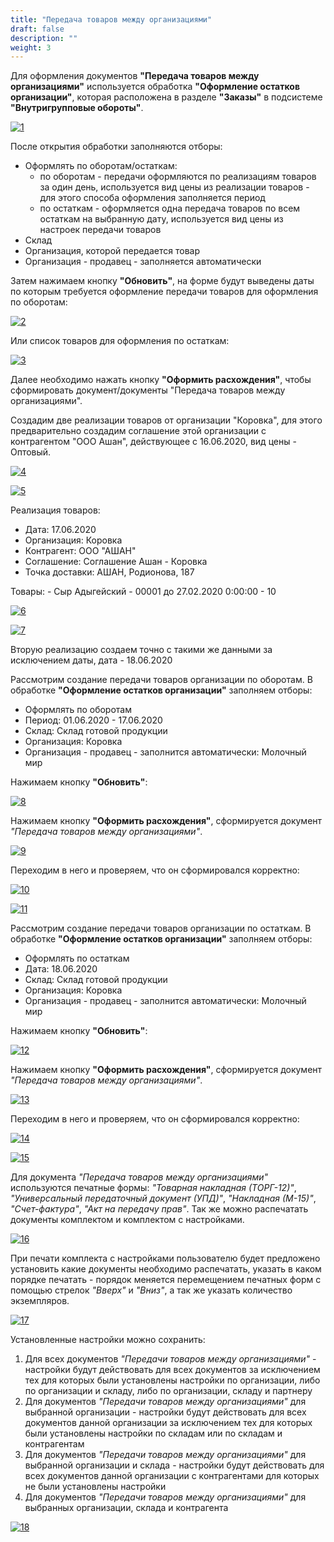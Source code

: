 ```yaml
---
title: "Передача товаров между организациями"
draft: false
description: ""
weight: 3
---
```


Для оформления документов **"Передача товаров между организациями"** используется обработка **"Оформление остатков организации"**, которая расположена в разделе **"Заказы"** в подсистеме **"Внутригрупповые обороты"**.

[![1][1]][1]

После открытия обработки заполняются отборы:

- Оформлять по оборотам/остаткам:
    - по оборотам - передачи оформляются по реализациям товаров за один день, используется вид цены из реализации товаров - для этого способа оформления заполняется период
    - по остаткам - оформляется одна передача товаров по всем остаткам на выбранную дату, используется вид цены из настроек передачи товаров
- Склад
- Организация, которой передается товар
- Организация - продавец - заполняется автоматически

Затем нажимаем кнопку **"Обновить"**, на форме будут выведены даты по которым требуется оформление передачи товаров для оформления по оборотам:

[![2][2]][2]

Или список товаров для оформления по остаткам:

[![3][3]][3]

Далее необходимо нажать кнопку **"Оформить расхождения"**, чтобы сформировать документ/документы "Передача товаров между организациями".

Создадим две реализации товаров от организации "Коровка", для этого предварительно создадим соглашение этой организации с контрагентом "ООО Ашан", действующее с 16.06.2020, вид цены - Оптовый.

[![4][4]][4]

[![5][5]][5]

Реализация товаров:

- Дата: 17.06.2020
- Организация: Коровка
- Контрагент: ООО "АШАН"
- Соглашение: Соглашение Ашан - Коровка
- Точка доставки: АШАН, Родионова, 187

Товары: - Сыр Адыгейский - 00001 до 27.02.2020 0:00:00 - 10

[![6][6]][6]

[![7][7]][7]

Вторую реализацию создаем точно с такими же данными за исключением даты, дата - 18.06.2020

Рассмотрим создание передачи товаров организации по оборотам. В обработке **"Оформление остатков организации"** заполняем отборы:

- Оформлять по оборотам
- Период: 01.06.2020 - 17.06.2020
- Склад: Склад готовой продукции
- Организация: Коровка
- Организация - продавец - заполнится автоматически: Молочный мир

Нажимаем кнопку **"Обновить"**:

[![8][8]][8]

Нажимаем кнопку **"Оформить расхождения"**, сформируется документ *"Передача товаров между организациями"*.

[![9][9]][9]

Переходим в него и проверяем, что он сформировался корректно:

[![10][10]][10]

[![11][11]][11]

Рассмотрим создание передачи товаров организации по остаткам. В обработке **"Оформление остатков организации"** заполняем отборы:

- Оформлять по остаткам
- Дата: 18.06.2020
- Склад: Склад готовой продукции
- Организация: Коровка
- Организация - продавец - заполнится автоматически: Молочный мир

Нажимаем кнопку **"Обновить"**:

[![12][12]][12]

Нажимаем кнопку **"Оформить расхождения"**, сформируется документ *"Передача товаров между организациями"*.

[![13][13]][13]

Переходим в него и проверяем, что он сформировался корректно:

[![14][14]][14]

[![15][15]][15]

Для документа *"Передача товаров между организациями"* используются печатные формы: *"Товарная накладная (ТОРГ-12)"*, *"Универсальный передаточный документ (УПД)"*, *"Накладная (М-15)"*,  *"Счет-фактура"*, *"Акт на передачу прав"*. Так же можно распечатать документы комплектом и комплектом с настройками.

[![16][16]][16]

При печати комплекта с настройками пользователю будет предложено установить какие документы необходимо распечатать, указать в каком порядке печатать - порядок меняется перемещением печатных форм с помощью стрелок *"Вверх"* и *"Вниз"*, а так же указать количество экземпляров.

[![17][17]][17]

Установленные настройки можно сохранить:

1.  Для всех документов *"Передачи товаров между организациями"* - настройки будут действовать для всех документов за исключением тех для которых были установлены настройки по организации, либо по организации и складу, либо по организации, складу и партнеру
2. Для документов *"Передачи товаров между организациями"* для выбранной организации - настройки будут действовать для всех документов данной организации за исключением тех для которых были установлены настройки по складам или по складам и контрагентам
3.  Для документов *"Передачи товаров между организациями"* для выбранной организации и склада - настройки будут действовать для всех документов данной организации с контрагентами для которых не были установлены настройки
4.  Для документов *"Передачи товаров между организациями"* для выбранных организации, склада и контрагента

[![18][18]][18]

[1]: 1.png
[2]: 2.png
[3]: 3.png
[4]: 4.png
[5]: 5.png
[6]: 6.png
[7]: 7.png
[8]: 8.png
[9]: 9.png
[10]: 10.png
[11]: 11.png
[12]: 12.png
[13]: 13.png
[14]: 14.png
[15]: 15.png
[16]: 16.png
[17]: 17.png
[18]: 18.png
